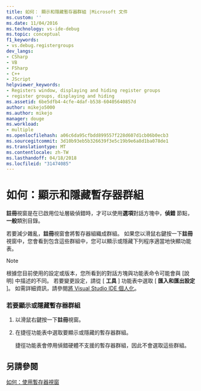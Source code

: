 ```yaml
---
title: 如何： 顯示和隱藏暫存器群組 |Microsoft 文件
ms.custom: ''
ms.date: 11/04/2016
ms.technology: vs-ide-debug
ms.topic: conceptual
f1_keywords:
- vs.debug.registergroups
dev_langs:
- CSharp
- VB
- FSharp
- C++
- JScript
helpviewer_keywords:
- Registers window, displaying and hiding register groups
- register groups, displaying and hiding
ms.assetid: 6be5dfb4-4cfe-4daf-b538-60405640857d
author: mikejo5000
ms.author: mikejo
manager: douge
ms.workload:
- multiple
ms.openlocfilehash: a06c6da95cfbdd899557f228d607d1cb06b0ecb3
ms.sourcegitcommit: 3d10b93eb5b326639f3e5c19b9e6a8d1ba078de1
ms.translationtype: MT
ms.contentlocale: zh-TW
ms.lasthandoff: 04/18/2018
ms.locfileid: "31474085"
---
```

# <a name="how-to-display-and-hide-register-groups"></a>如何：顯示和隱藏暫存器群組
**註冊**視窗是在已啟用位址層級偵錯時，才可以使用**選項**對話方塊中，**偵錯** 節點，**一般**類別目錄。  
  
 若要減少雜亂，**註冊**視窗會將暫存器組織成群組。 如果您以滑鼠右鍵按一下**註冊**視窗中，您會看到包含這些群組中，您可以顯示或隱藏下列程序適當地快顯功能表。  
  
> [!NOTE]
>  根據您目前使用的設定或版本，您所看到的對話方塊與功能表命令可能會與 [說明] 中描述的不同。 若要變更設定，請從 [ **工具** ] 功能表中選取 [ **匯入和匯出設定** ]。 如需詳細資訊，請參閱[將 Visual Studio IDE 個人化](../ide/personalizing-the-visual-studio-ide.md)。  
  
### <a name="to-display-or-hide-register-groups"></a>若要顯示或隱藏暫存器群組  
  
1.  以滑鼠右鍵按一下**註冊**視窗。  
  
2.  在捷徑功能表中選取要顯示或隱藏的暫存器群組。  
  
     捷徑功能表會停用偵錯硬體不支援的暫存器群組，因此不會選取這些群組。  
  
## <a name="see-also"></a>另請參閱  
 [如何：使用暫存器視窗](../debugger/how-to-use-the-registers-window.md)